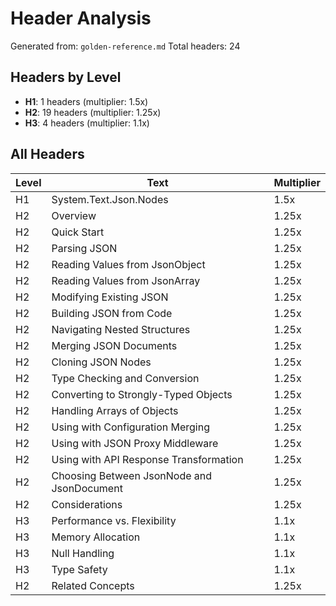 # Header Analysis

Generated from: `golden-reference.md`
Total headers: 24

## Headers by Level

- **H1**: 1 headers (multiplier: 1.5x)
- **H2**: 19 headers (multiplier: 1.25x)
- **H3**: 4 headers (multiplier: 1.1x)

## All Headers

| Level | Text | Multiplier |
|-------|------|------------|
| H1 | System.Text.Json.Nodes | 1.5x |
| H2 | Overview | 1.25x |
| H2 | Quick Start | 1.25x |
| H2 | Parsing JSON | 1.25x |
| H2 | Reading Values from JsonObject | 1.25x |
| H2 | Reading Values from JsonArray | 1.25x |
| H2 | Modifying Existing JSON | 1.25x |
| H2 | Building JSON from Code | 1.25x |
| H2 | Navigating Nested Structures | 1.25x |
| H2 | Merging JSON Documents | 1.25x |
| H2 | Cloning JSON Nodes | 1.25x |
| H2 | Type Checking and Conversion | 1.25x |
| H2 | Converting to Strongly-Typed Objects | 1.25x |
| H2 | Handling Arrays of Objects | 1.25x |
| H2 | Using with Configuration Merging | 1.25x |
| H2 | Using with JSON Proxy Middleware | 1.25x |
| H2 | Using with API Response Transformation | 1.25x |
| H2 | Choosing Between JsonNode and JsonDocument | 1.25x |
| H2 | Considerations | 1.25x |
| H3 | Performance vs. Flexibility | 1.1x |
| H3 | Memory Allocation | 1.1x |
| H3 | Null Handling | 1.1x |
| H3 | Type Safety | 1.1x |
| H2 | Related Concepts | 1.25x |

